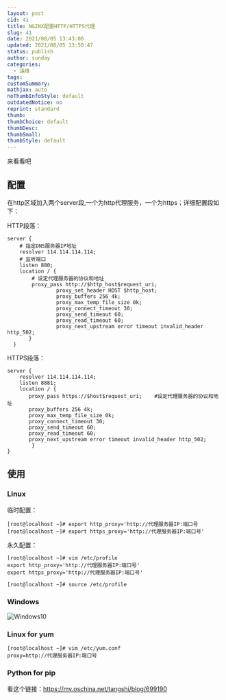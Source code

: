 ```yaml
---
layout: post
cid: 41
title: NGINX配置HTTP/HTTPS代理
slug: 41
date: 2021/08/05 13:43:00
updated: 2021/08/05 13:50:47
status: publish
author: sunday
categories: 
  - 运维
tags: 
customSummary: 
mathjax: auto
noThumbInfoStyle: default
outdatedNotice: no
reprint: standard
thumb: 
thumbChoice: default
thumbDesc: 
thumbSmall: 
thumbStyle: default
---
```


来看看吧 <!--more--> 



## 配置

在http区域加入两个server段,一个为http代理服务，一个为https；详细配置段如下：

HTTP段落：

    server {
        # 指定DNS服务器IP地址
        resolver 114.114.114.114;
        # 监听端口
        listen 880;
        location / {
            # 设定代理服务器的协议和地址
            proxy_pass http://$http_host$request_uri;
                    proxy_set_header HOST $http_host;
                    proxy_buffers 256 4k;
                    proxy_max_temp_file_size 0k;
                    proxy_connect_timeout 30;
                    proxy_send_timeout 60;
                    proxy_read_timeout 60;
                    proxy_next_upstream error timeout invalid_header http_502;
           }
      }

HTTPS段落：

    server {
        resolver 114.114.114.114;
        listen 8881;
        location / {
           proxy_pass https://$host$request_uri;    #设定代理服务器的协议和地址
           proxy_buffers 256 4k;
           proxy_max_temp_file_size 0k;
           proxy_connect_timeout 30;
           proxy_send_timeout 60;
           proxy_read_timeout 60;
           proxy_next_upstream error timeout invalid_header http_502;
            }
    }

## 使用

### Linux

临时配置：

    [root@localhost ~]# export http_proxy='http://代理服务器IP:端口号 
    [root@localhost ~]# export https_proxy='http://代理服务器IP:端口号'

永久配置：

    [root@localhost ~]# vim /etc/profile
    export http_proxy='http://代理服务器IP:端口号'
    export https_proxy='http://代理服务器IP:端口号'
    
    [root@localhost ~]# source /etc/profile


### Windows
![Windows10][1]

### Linux for yum

    [root@localhost ~]# vim /etc/yum.conf
    proxy=http://代理服务器IP:端口号


### Python for pip

看这个链接：https://my.oschina.net/tangshi/blog/699190


  [1]: https://itan90.cn/usr/uploads/2021/08/938219213.png